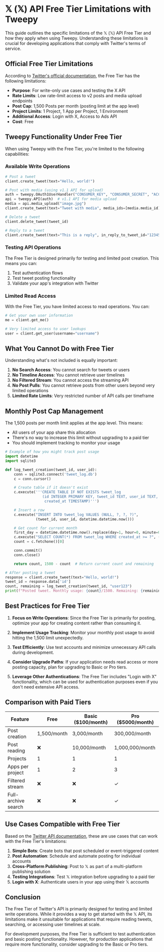# 𝕏 (𝕏) API Free Tier Limitations with Tweepy

This guide outlines the specific limitations of the 𝕏 (𝕏) API Free Tier and how they apply when using Tweepy. Understanding these limitations is crucial for developing applications that comply with Twitter's terms of service.

## Official Free Tier Limitations

According to [Twitter's official documentation](https://docs.x.com/x-api/getting-started/about-x-api), the Free Tier has the following limitations:

- **Purpose**: For write-only use cases and testing the X API
- **Rate Limits**: Low rate-limit access to v2 posts and media upload endpoints
- **Post Cap**: 1,500 Posts per month (posting limit at the app level)
- **Project Limits**: 1 Project, 1 App per Project, 1 Environment
- **Additional Access**: Login with X, Access to Ads API
- **Cost**: Free

## Tweepy Functionality Under Free Tier

When using Tweepy with the Free Tier, you're limited to the following capabilities:

### Available Write Operations

```python
# Post a tweet
client.create_tweet(text="Hello, world!")

# Post with media (using v1.1 API for upload)
auth = tweepy.OAuth1UserHandler("CONSUMER_KEY", "CONSUMER_SECRET", "ACCESS_TOKEN", "ACCESS_TOKEN_SECRET")
api = tweepy.API(auth)  # v1.1 API for media upload
media = api.media_upload("image.jpg")
client.create_tweet(text="Tweet with media", media_ids=[media.media_id])

# Delete a tweet
client.delete_tweet(tweet_id)

# Reply to a tweet
client.create_tweet(text="This is a reply", in_reply_to_tweet_id="1234567890")
```

### Testing API Operations

The Free Tier is designed primarily for testing and limited post creation. This means you can:

1. Test authentication flows
2. Test tweet posting functionality
3. Validate your app's integration with Twitter

### Limited Read Access

With the Free Tier, you have limited access to read operations. You can:

```python
# Get your own user information
me = client.get_me()

# Very limited access to user lookups
user = client.get_user(username="username")
```

## What You Cannot Do with Free Tier

Understanding what's not included is equally important:

1. **No Search Access**: You cannot search for tweets or users
2. **No Timeline Access**: You cannot retrieve user timelines
3. **No Filtered Stream**: You cannot access the streaming API
4. **No Post Pulls**: You cannot retrieve posts from other users beyond very limited operations
5. **Limited Rate Limits**: Very restricted number of API calls per timeframe

## Monthly Post Cap Management

The 1,500 posts per month limit applies at the app level. This means:

- All users of your app share this allocation
- There's no way to increase this limit without upgrading to a paid tier
- You should implement tracking to monitor your usage

```python
# Example of how you might track post usage
import datetime
import sqlite3

def log_tweet_creation(tweet_id, user_id):
    conn = sqlite3.connect('tweet_log.db')
    c = conn.cursor()

    # Create table if it doesn't exist
    c.execute('''CREATE TABLE IF NOT EXISTS tweet_log
                 (id INTEGER PRIMARY KEY, tweet_id TEXT, user_id TEXT,
                  created_at TIMESTAMP)''')

    # Insert a row
    c.execute("INSERT INTO tweet_log VALUES (NULL, ?, ?, ?)",
              (tweet_id, user_id, datetime.datetime.now()))

    # Get count for current month
    first_day = datetime.datetime.now().replace(day=1, hour=0, minute=0, second=0, microsecond=0)
    c.execute("SELECT COUNT(*) FROM tweet_log WHERE created_at >= ?", (first_day,))
    count = c.fetchone()[0]

    conn.commit()
    conn.close()

    return count, 1500 - count  # Return current count and remaining

# After posting a tweet
response = client.create_tweet(text="Hello, world!")
tweet_id = response.data['id']
count, remaining = log_tweet_creation(tweet_id, "user123")
print(f"Posted tweet. Monthly usage: {count}/1500. Remaining: {remaining}")
```

## Best Practices for Free Tier

1. **Focus on Write Operations**: Since the Free Tier is primarily for posting, optimize your app for creating content rather than consuming it.

2. **Implement Usage Tracking**: Monitor your monthly post usage to avoid hitting the 1,500 limit unexpectedly.

3. **Test Efficiently**: Use test accounts and minimize unnecessary API calls during development.

4. **Consider Upgrade Paths**: If your application needs read access or more posting capacity, plan for upgrading to Basic or Pro tiers.

5. **Leverage Other Authentications**: The Free Tier includes "Login with X" functionality, which can be used for authentication purposes even if you don't need extensive API access.

## Comparison with Paid Tiers

| Feature | Free | Basic ($100/month) | Pro ($5000/month) |
|---------|------|-------------------|-------------------|
| Post creation | 1,500/month | 3,000/month | 300,000/month |
| Post reading | ❌ | 10,000/month | 1,000,000/month |
| Projects | 1 | 1 | 1 |
| Apps per project | 1 | 2 | 3 |
| Filtered stream | ❌ | ❌ | ✓ |
| Full-archive search | ❌ | ❌ | ✓ |

## Use Cases Compatible with Free Tier

Based on the [Twitter API documentation](https://docs.x.com/x-api/what-to-build), these are use cases that can work with the Free Tier's limitations:

1. **Simple Bots**: Create bots that post scheduled or event-triggered content
2. **Post Automation**: Schedule and automate posting for individual accounts
3. **Cross-Platform Publishing**: Post to 𝕏 as part of a multi-platform publishing solution
4. **Testing Integrations**: Test 𝕏 integration before upgrading to a paid tier
5. **Login with X**: Authenticate users in your app using their 𝕏 accounts

## Conclusion

The Free Tier of Twitter's API is primarily designed for testing and limited write operations. While it provides a way to get started with the 𝕏 API, its limitations make it unsuitable for applications that require reading tweets, searching, or accessing user timelines at scale.

For development purposes, the Free Tier is sufficient to test authentication and basic posting functionality. However, for production applications that require more functionality, consider upgrading to the Basic or Pro tiers.
